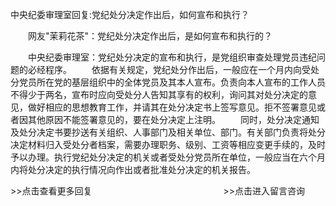 中央纪委审理室回复:党纪处分决定作出后，如何宣布和执行？










　　网友"茉莉花茶"：党纪处分决定作出后，是如何宣布和执行的？

　　中央纪委审理室：党纪处分决定的宣布和执行，是党组织审查处理党员违纪问题的必经程序。
　　依据有关规定，党纪处分作出后，一般应在一个月内向受处分党员所在党的基层组织中的全体党员及其本人宣布。负责向本人宣布的工作人员不得少于两名，宣布时应向受处分人告知其享有的权利，询问其对处分决定的意见，做好相应的思想教育工作，并请其在处分决定书上签写意见。拒不签署意见或者因其他原因不能签署意见的，要在处分决定上注明。
　　同时，处分决定通知及处分决定书要抄送有关组织、人事部门及相关单位、部门。有关部门负责将处分决定材料归入受处分者档案，需要办理职务、级别、工资等相应变更手续的，及时予以办理。执行党纪处分决定的机关或者受处分党员所在单位，一般应当在六个月内将处分决定的执行情况向作出或者批准处分决定的机关报告。


\>\>点击查看更多回复　　　　　　　　　　　　　　　\>\>点击进入留言咨询
